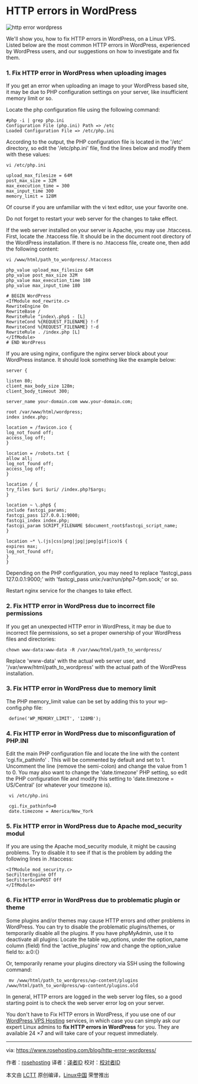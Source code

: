 HTTP errors in WordPress
======
![http error wordpress][1]

We'll show you, how to fix HTTP errors in WordPress, on a Linux VPS. Listed below are the most common HTTP errors in WordPress, experienced by WordPress users, and our suggestions on how to investigate and fix them.

### 1\. Fix HTTP error in WordPress when uploading images

If you get an error when uploading an image to your WordPress based site, it may be due to PHP configuration settings on your server, like insufficient memory limit or so.

Locate the php configuration file using the following command:
```
#php -i | grep php.ini
Configuration File (php.ini) Path => /etc
Loaded Configuration File => /etc/php.ini
```

According to the output, the PHP configuration file is located in the '/etc' directory, so edit the '/etc/php.ini' file, find the lines below and modify them with these values:
```
vi /etc/php.ini
```
```
upload_max_filesize = 64M
post_max_size = 32M
max_execution_time = 300
max_input_time 300
memory_limit = 128M
```

Of course if you are unfamiliar with the vi text editor, use your favorite one.

Do not forget to restart your web server for the changes to take effect.

If the web server installed on your server is Apache, you may use .htaccess. First, locate the .htaccess file. It should be in the document root directory of the WordPress installation. If there is no .htaccess file, create one, then add the following content:
```
vi /www/html/path_to_wordpress/.htaccess
```
```
php_value upload_max_filesize 64M
php_value post_max_size 32M
php_value max_execution_time 180
php_value max_input_time 180

# BEGIN WordPress
<IfModule mod_rewrite.c>
RewriteEngine On
RewriteBase /
RewriteRule ^index\.php$ - [L]
RewriteCond %{REQUEST_FILENAME} !-f
RewriteCond %{REQUEST_FILENAME} !-d
RewriteRule . /index.php [L]
</IfModule>
# END WordPress
```

If you are using nginx, configure the nginx server block about your WordPress instance. It should look something like the example below:
```
server {

listen 80;
client_max_body_size 128m;
client_body_timeout 300;

server_name your-domain.com www.your-domain.com;

root /var/www/html/wordpress;
index index.php;

location = /favicon.ico {
log_not_found off;
access_log off;
}

location = /robots.txt {
allow all;
log_not_found off;
access_log off;
}

location / {
try_files $uri $uri/ /index.php?$args;
}

location ~ \.php$ {
include fastcgi_params;
fastcgi_pass 127.0.0.1:9000;
fastcgi_index index.php;
fastcgi_param SCRIPT_FILENAME $document_root$fastcgi_script_name;
}

location ~* \.(js|css|png|jpg|jpeg|gif|ico)$ {
expires max;
log_not_found off;
}
}
```

Depending on the PHP configuration, you may need to replace 'fastcgi_pass 127.0.0.1:9000;' with 'fastcgi_pass unix:/var/run/php7-fpm.sock;' or so.

Restart nginx service for the changes to take effect.

### 2\. Fix HTTP error in WordPress due to incorrect file permissions

If you get an unexpected HTTP error in WordPress, it may be due to incorrect file permissions, so set a proper ownership of your WordPress files and directories:
```
chown www-data:www-data -R /var/www/html/path_to_wordpress/
```

Replace 'www-data' with the actual web server user, and '/var/www/html/path_to_wordpress' with the actual path of the WordPress installation.

### 3\. Fix HTTP error in WordPress due to memory limit

The PHP memory_limit value can be set by adding this to your wp-config.php file:
```
 define('WP_MEMORY_LIMIT', '128MB');
```

### 4\. Fix HTTP error in WordPress due to misconfiguration of PHP.INI

Edit the main PHP configuration file and locate the line with the content 'cgi.fix_pathinfo' . This will be commented by default and set to 1. Uncomment the line (remove the semi-colon) and change the value from 1 to 0. You may also want to change the 'date.timezone' PHP setting, so edit the PHP configuration file and modify this setting to 'date.timezone = US/Central' (or whatever your timezone is).
```
 vi /etc/php.ini
```
```
 cgi.fix_pathinfo=0
 date.timezone = America/New_York
```

### 5. Fix HTTP error in WordPress due to Apache mod_security modul

If you are using the Apache mod_security module, it might be causing problems. Try to disable it to see if that is the problem by adding the following lines in .htaccess:
```
<IfModule mod_security.c>
SecFilterEngine Off
SecFilterScanPOST Off
</IfModule>
```

### 6. Fix HTTP error in WordPress due to problematic plugin or theme

Some plugins and/or themes may cause HTTP errors and other problems in WordPress. You can try to disable the problematic plugins/themes, or temporarily disable all the plugins. If you have phpMyAdmin, use it to deactivate all plugins:
Locate the table wp_options, under the option_name column (field) find the 'active_plugins' row and change the option_value field to: a:0:{}

Or, temporarily rename your plugins directory via SSH using the following command:
```
 mv /www/html/path_to_wordpress/wp-content/plugins /www/html/path_to_wordpress/wp-content/plugins.old
```

In general, HTTP errors are logged in the web server log files, so a good starting point is to check the web server error log on your server.

You don't have to Fix HTTP errors in WordPress, if you use one of our [WordPress VPS Hosting][2] services, in which case you can simply ask our expert Linux admins to **fix HTTP errors in WordPress** for you. They are available 24 ×7 and will take care of your request immediately.

--------------------------------------------------------------------------------

via: https://www.rosehosting.com/blog/http-error-wordpress/

作者：[rosehosting][a]
译者：[译者ID](https://github.com/译者ID)
校对：[校对者ID](https://github.com/校对者ID)

本文由 [LCTT](https://github.com/LCTT/TranslateProject) 原创编译，[Linux中国](https://linux.cn/) 荣誉推出

[a]:https://www.rosehosting.com
[1]:https://www.rosehosting.com/blog/wp-content/uploads/2018/01/http-error-wordpress.jpg
[2]:https://www.rosehosting.com/wordpress-hosting.html
